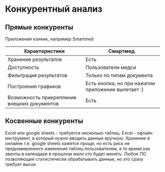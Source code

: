 # Конкурентный анализ

## Прямые конкуренты
Приложения клиник, например Smartmed

| Характеристики                              | Смартмед                                           |
|---------------------------------------------|----------------------------------------------------|
| Хранение результатов                        | Есть                                               |
| Доступность                                 | Пользователи медси                                 |
| Фильтрация результатов                      | Только по типам  документа                         |
| Построение графиков                         | Есть кнопка, но при нажатии приложение вылетает :) |
| Возможность прикрепление внешних документов | Есть                                               |


## Косвенные конкуренты
Excel или google sheets - требуется несколько таблиц.
Excel - офлайн инструмент, в который нужно вводить данные вручную.
Хранение в онлайне т.е. google sheets кажется проще, но есть риск не преднамеренного изменения таблиц пользователем, в то время как эвенты в календаре в прошлом мало кто будет менять. 
Любое ПО позволяющее статистически обрабатывать данные, но это сразу требует высок